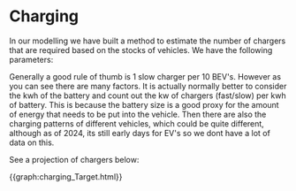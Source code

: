 # Charging
In our modelling we have built a method to estimate the number of chargers that are required based on the stocks of vehicles. We have the following parameters:

Generally a good rule of thumb is 1 slow charger per 10 BEV's. However as you can see there are many factors. It is actually normally better to consider the kwh of the battery and count out the kw of chargers (fast/slow) per kwh of battery. This is because the battery size is a good proxy for the amount of energy that needs to be put into the vehicle. Then there are also the charging patterns of different vehicles, which could be quite different, although as of 2024, its still early days for EV's so we dont have a lot of data on this.

See a projection of chargers below:
    
{{graph:charging_Target.html}}
